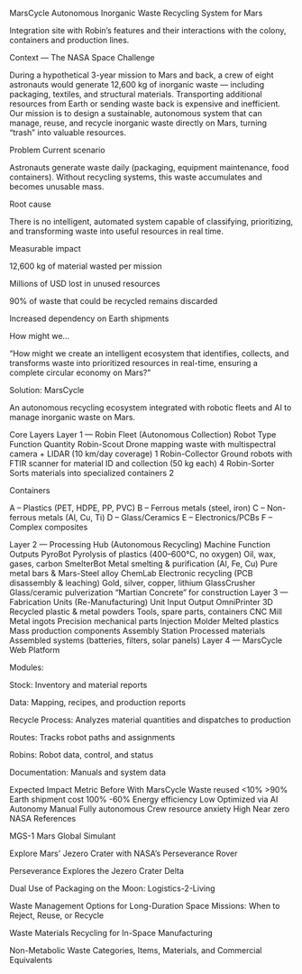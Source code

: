MarsCycle
Autonomous Inorganic Waste Recycling System for Mars

Integration site with Robin’s features and their interactions with the colony, containers and production lines.

Context — The NASA Space Challenge

During a hypothetical 3-year mission to Mars and back, a crew of eight astronauts would generate 12,600 kg of inorganic waste — including packaging, textiles, and structural materials.
Transporting additional resources from Earth or sending waste back is expensive and inefficient.
Our mission is to design a sustainable, autonomous system that can manage, reuse, and recycle inorganic waste directly on Mars, turning “trash” into valuable resources.

Problem
Current scenario

Astronauts generate waste daily (packaging, equipment maintenance, food containers). Without recycling systems, this waste accumulates and becomes unusable mass.

Root cause

There is no intelligent, automated system capable of classifying, prioritizing, and transforming waste into useful resources in real time.

Measurable impact

12,600 kg of material wasted per mission

Millions of USD lost in unused resources

90% of waste that could be recycled remains discarded

Increased dependency on Earth shipments

How might we…

“How might we create an intelligent ecosystem that identifies, collects, and transforms waste into prioritized resources in real-time, ensuring a complete circular economy on Mars?”

Solution: MarsCycle

An autonomous recycling ecosystem integrated with robotic fleets and AI to manage inorganic waste on Mars.

Core Layers
Layer 1 — Robin Fleet (Autonomous Collection)
Robot Type	Function	Quantity
Robin-Scout	Drone mapping waste with multispectral camera + LIDAR (10 km/day coverage)	1
Robin-Collector	Ground robots with FTIR scanner for material ID and collection (50 kg each)	4
Robin-Sorter	Sorts materials into specialized containers	2

Containers

A – Plastics (PET, HDPE, PP, PVC)
B – Ferrous metals (steel, iron)
C – Non-ferrous metals (Al, Cu, Ti)
D – Glass/Ceramics
E – Electronics/PCBs
F – Complex composites

Layer 2 — Processing Hub (Autonomous Recycling)
Machine	Function	Outputs
PyroBot	Pyrolysis of plastics (400–600°C, no oxygen)	Oil, wax, gases, carbon
SmelterBot	Metal smelting & purification (Al, Fe, Cu)	Pure metal bars & Mars-Steel alloy
ChemLab	Electronic recycling (PCB disassembly & leaching)	Gold, silver, copper, lithium
GlassCrusher	Glass/ceramic pulverization	“Martian Concrete” for construction
Layer 3 — Fabrication Units (Re-Manufacturing)
Unit	Input	Output
OmniPrinter 3D	Recycled plastic & metal powders	Tools, spare parts, containers
CNC Mill	Metal ingots	Precision mechanical parts
Injection Molder	Melted plastics	Mass production components
Assembly Station	Processed materials	Assembled systems (batteries, filters, solar panels)
Layer 4 — MarsCycle Web Platform

Modules:

Stock: Inventory and material reports

Data: Mapping, recipes, and production reports

Recycle Process: Analyzes material quantities and dispatches to production

Routes: Tracks robot paths and assignments

Robins: Robot data, control, and status

Documentation: Manuals and system data

Expected Impact
Metric	Before	With MarsCycle
Waste reused	<10%	>90%
Earth shipment cost	100%	-60%
Energy efficiency	Low	Optimized via AI
Autonomy	Manual	Fully autonomous
Crew resource anxiety	High	Near zero
NASA References

MGS-1 Mars Global Simulant

Explore Mars' Jezero Crater with NASA’s Perseverance Rover

Perseverance Explores the Jezero Crater Delta

Dual Use of Packaging on the Moon: Logistics-2-Living

Waste Management Options for Long-Duration Space Missions: When to Reject, Reuse, or Recycle

Waste Materials Recycling for In-Space Manufacturing

Non-Metabolic Waste Categories, Items, Materials, and Commercial Equivalents
